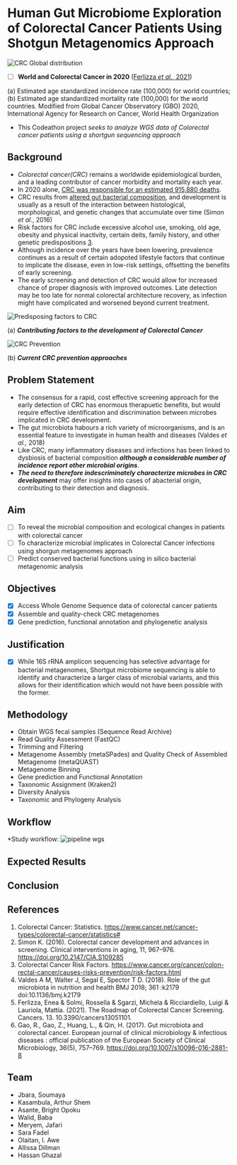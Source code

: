 # Human Gut Microbiome Exploration of Colorectal Cancer Patients Using Shotgun Metagenomics Approach

![CRC Global distribution](https://www.researchgate.net/publication/350679855/figure/fig1/AS:1010786403090432@1618001666089/World-and-colorectal-cancer-in-2020-a-Estimated-age-standardized-incidence-rate.png)

- [ ] **World and Colorectal Cancer in 2020** ([Ferlizza _et al.,_ 2021](https://pubmed.ncbi.nlm.nih.gov/33806465/))

(a) Estimated age standardized incidence rate (100,000) for world countries; (b) Estimated age standardized mortality rate (100,000) for the world countries. Modified from Global Cancer Observatory (GBO) 2020, International Agency for Research on Cancer, World Health Organization 

* This Codeathon project _seeks to analyze WGS data of Colorectal cancer patients using a shortgun sequencing approach_

## Background

* *Colorectal cancer(CRC)* remains a worldwide epidemiological burden, and a leading contributor of cancer morbidity and mortality each year. 
* In 2020 alone, [CRC was responsible for an estimated 915,880 deaths](https://www.cancer.net/cancer-types/colorectal-cancer/statistics#). 
* CRC results from [altered gut bacterial composition](https://pubmed.ncbi.nlm.nih.gov/28512250/), and development is usually as a result of the interaction between histological, morphological, and genetic changes that accumulate over time (Simon _et al_., 2016)
* Risk factors for CRC include excessive alcohol use, smoking, old age, obesity and physical inactivity, certain deits, family history, and other genetic predispositions [3](https://www.cancer.org/cancer/colon-rectal-cancer/causes-risks-prevention/risk-factors.html).
* Although incidence over the years have been lowering, prevalence continues as a result of certain adopoted lifestyle factors that continue to implicate the disease, even in low-risk settings, offsetting the benefits of early screening.
* The early screening and detection of CRC would allow for increased chance of proper diagnosis with improved outcomes. Late detection may be too late for normal colorectal architecture recovery, as infection might have complicated and worsened beyond current treatment.

![Predisposing factors to CRC](https://f6publishing.blob.core.windows.net/7920e3fb-54d9-482e-ac8e-556aa64f9d20/WJG-20-6055-g002.jpg)

   (a) _**Contributing factors to the development of Colorectal Cancer**_

![CRC Prevention](https://f6publishing.blob.core.windows.net/7920e3fb-54d9-482e-ac8e-556aa64f9d20/WJG-20-6055-g003.jpg)

   (b) _**Current CRC prevention approaches**_


## Problem Statement
- The consensus for a rapid, cost effective screening approach for the early detection of CRC has enormous therapuetic benefits, but would require effective identification and discrimination between microbes implicated in CRC development. 
- The gut microbiota habours a rich variety of microorganisms, and is an essential feature to investigate in human health and diseases (Valdes _et al.,_ 2018)
- Like CRC, many inflammatory diseases and infections has been linked to dysbiosis of bacterial composition _**although a considerable number of incidence report other microbial origins**_.
- **_The need to therefore indescriminately characterize microbes in CRC development_** may offer insights into cases of abacterial origin, contributing to their detection and diagnosis.  

## Aim
- [ ] To reveal the microbial composition and ecological changes in patients with colorectal cancer
- [ ] To characterize microbial implicates in Colorectal Cancer infections using shorgun metagenomes approach
- [ ] Predict conserved bacterial functions using in silico bacterial metagenomic analysis

## Objectives
- [x] Access Whole Genome Sequence data of colorectal cancer patients
- [x] Assemble and quality-check CRC metagenomes
- [x] Gene prediction, functional annotation and phylogenetic analysis

## Justification
- [x] While 16S rRNA amplicon sequencing has selective advantage for bacterial metagenomes, Shortgut microbiome sequencing is able to identify and characterize a larger class of microbial variants, and this allows for their identification which would not have been possible with the former.

## Methodology
* Obtain WGS fecal samples (Sequence Read Archive)
* Read Quality Assessment (FastQC)
* Trimming and Filtering 
* Metagenome Assembly (metaSPades) and Quality Check of Assembled Metagenome (metaQUAST)
* Metagenome Binning
* Gene prediction and Functional Annotation
* Taxonomic Assignment (Kraken2)
* Diversity Analysis
* Taxonomic and Phylogeny Analysis

## Workflow 
*Study workflow:
![pipeline wgs](https://user-images.githubusercontent.com/91139902/163515241-1bfa01ef-f368-4187-b717-0dbe525de6c3.png)

## Expected Results


## Conclusion




## References

1. Colorectal Cancer: Statistics. https://www.cancer.net/cancer-types/colorectal-cancer/statistics#
2. Simon K. (2016). Colorectal cancer development and advances in screening. Clinical interventions in aging, 11, 967–976. https://doi.org/10.2147/CIA.S109285
3. Colorectal Cancer Risk Factors. https://www.cancer.org/cancer/colon-rectal-cancer/causes-risks-prevention/risk-factors.html
4. Valdes A M, Walter J, Segal E, Spector T D. (2018). Role of the gut microbiota in nutrition and health BMJ 2018; 361 :k2179 doi:10.1136/bmj.k2179
5. Ferlizza, Enea & Solmi, Rossella & Sgarzi, Michela & Ricciardiello, Luigi & Lauriola, Mattia. (2021). The Roadmap of Colorectal Cancer Screening. Cancers. 13. 10.3390/cancers13051101. 
6. Gao, R., Gao, Z., Huang, L., & Qin, H. (2017). Gut microbiota and colorectal cancer. European journal of clinical microbiology & infectious diseases : official publication of the European Society of Clinical Microbiology, 36(5), 757–769. https://doi.org/10.1007/s10096-016-2881-8

## Team
* Jbara, Soumaya
* Kasambula, Arthur Shem
* Asante, Bright Opoku
* Walid, Baba
* Meryem, Jafari
* Sara Fadel
* Olaitan, I. Awe
* Allissa Dillman
* Hassan Ghazal




















